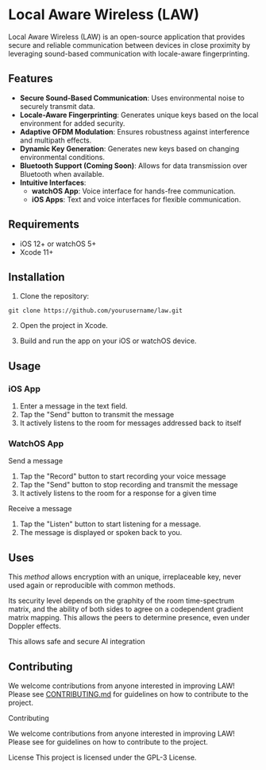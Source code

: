 # Local Aware Wireless (LAW)

Local Aware Wireless (LAW) is an open-source application that provides secure and reliable communication between devices in close proximity by leveraging sound-based communication with locale-aware fingerprinting.

## Features

* **Secure Sound-Based Communication**: Uses environmental noise to securely transmit data.
* **Locale-Aware Fingerprinting**: Generates unique keys based on the local environment for added security.
* **Adaptive OFDM Modulation**: Ensures robustness against interference and multipath effects.
* **Dynamic Key Generation**: Generates new keys based on changing environmental conditions.
* **Bluetooth Support (Coming Soon)**: Allows for data transmission over Bluetooth when available.
* **Intuitive Interfaces**:
	+ **watchOS App**: Voice interface for hands-free communication.
	+ **iOS Apps**: Text and voice interfaces for flexible communication.

## Requirements

* iOS 12+ or watchOS 5+
* Xcode 11+

## Installation

1. Clone the repository:
```
git clone https://github.com/yourusername/law.git
```

2. Open the project in Xcode.

3. Build and run the app on your iOS or watchOS device.

## Usage

### iOS App

1. Enter a message in the text field.
2. Tap the "Send" button to transmit the message
3. It actively listens to the room for messages addressed back to itself

### WatchOS App

Send a message

1. Tap the "Record" button to start recording your voice message
2. Tap the "Send" button to stop recording and transmit the message
3. It actively listens to the room for a response for a given time

Receive a message

1. Tap the "Listen" button to start listening for a message.
2. The message is displayed or spoken back to you.

## Uses

This *method* allows encryption with an unique, irreplaceable key, never used again or reproducible with common methods.

Its security level depends on the graphity of the room time-spectrum matrix, and the ability of both sides to agree on a codependent gradient matrix mapping. This allows the peers to determine presence, even under Doppler effects.

This allows safe and secure AI integration

## Contributing

We welcome contributions from anyone interested in improving LAW! Please see [CONTRIBUTING.md](https://github.com/nightmedia/law/blob/master/CONTRIBUTING.md) for guidelines on how to contribute to the project.


Contributing

We welcome contributions from anyone interested in improving LAW! Please see for guidelines on how to contribute to the project.

License
This project is licensed under the GPL-3 License.
